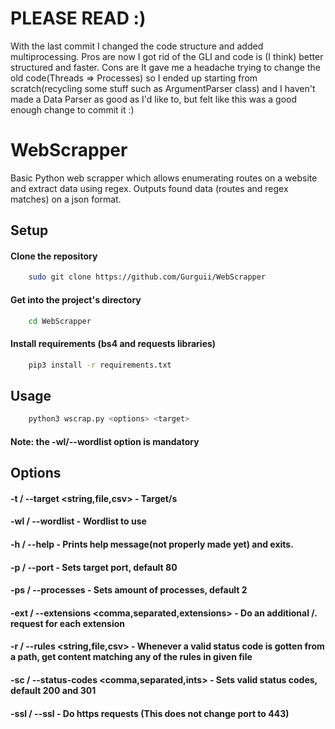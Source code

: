 # PLEASE READ :)
With the last commit I changed the code structure and added multiprocessing. Pros are now I got rid of the GLI and code is (I think) better structured and faster. Cons are It gave me a headache trying to change the old code(Threads => Processes) so I ended up starting from scratch(recycling some stuff such as ArgumentParser class) and I haven't made a Data Parser as good as I'd like to, but felt like this was a good enough change to commit it :)  
# WebScrapper
Basic Python web scrapper which allows enumerating routes on a website and extract data using regex. Outputs found data (routes and regex matches) on a json format.  
## Setup  
#### Clone the repository
```bash
    sudo git clone https://github.com/Gurguii/WebScrapper
```  
#### Get into the project's directory
```bash
    cd WebScrapper
```  
#### Install requirements (bs4 and requests libraries)  
```bash
    pip3 install -r requirements.txt
```  

## Usage    
```bash
    python3 wscrap.py <options> <target>
```  
#### Note: the -wl/--wordlist <file> option is mandatory
## Options  
#### -t / --target <string,file,csv> - Target/s  
#### -wl / --wordlist <file> - Wordlist to use
#### -h / --help - Prints help message(not properly made yet) and exits.  
#### -p / --port <int> - Sets target port, default 80  
#### -ps / --processes <int> - Sets amount of processes, default 2  
#### -ext / --extensions <comma,separated,extensions> - Do an additional /<word>.<extension> request for each extension  
#### -r / --rules <string,file,csv> - Whenever a valid status code is gotten from a path, get content matching any of the rules in given file  
#### -sc / --status-codes <comma,separated,ints> - Sets valid status codes, default 200 and 301
#### -ssl / --ssl - Do https requests (This does not change port to 443)
